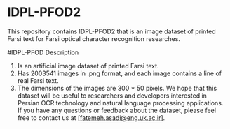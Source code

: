 # IDPL-PFOD2
This repository contains IDPL-PFOD2 that is an image dataset of printed Farsi text for Farsi optical character recognition researches.

#IDPL-PFOD Description
1. Is an artificial image dataset of printed Farsi text.
2. Has 2003541 images in .png format, and each image contains a line of real Farsi text.
3. The dimensions of the images are 300 * 50 pixels.
We hope that this dataset will be useful to researchers and developers interested in Persian OCR
technology and natural language processing applications. If you have any questions or feedback about
the dataset, please feel free to contact us at [fatemeh.asadi@eng.uk.ac.ir].

